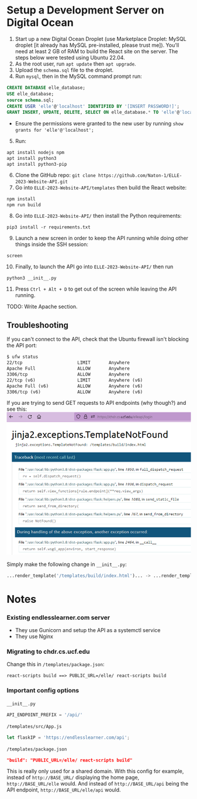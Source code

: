 # Setup a Development Server on Digital Ocean
1. Start up a new Digital Ocean Droplet (use Marketplace Droplet: MySQL droplet [it already has MySQL pre-installed, please trust me]). You'll need at least 2 GB of RAM to build the React site on the server. The steps below were tested using Ubuntu 22.04.
2. As the root user, run `apt update` then `apt upgrade`.
3. Upload the `schema.sql` file to the droplet.
4. Run `mysql`, then in the MySQL command prompt run:
```sql
CREATE DATABASE elle_database;
USE elle_database;
source schema.sql;
CREATE USER 'elle'@'localhost' IDENTIFIED BY '[INSERT PASSWORD!]';
GRANT INSERT, UPDATE, DELETE, SELECT ON elle_database.* TO 'elle'@'localhost';
```
  * Ensure the permissions were granted to the new user by running `show grants for 'elle'@'localhost';`
5. Run:
```
apt install nodejs npm
apt install python3
apt install python3-pip
```
6. Clone the GitHub repo: `git clone https://github.com/Naton-1/ELLE-2023-Website-API.git`
7. Go into `ELLE-2023-Website-API/templates` then build the React website:
```
npm install
npm run build
```
8. Go into `ELLE-2023-Website-API/` then install the Python requirements:
```
pip3 install -r requirements.txt
```
9. Launch a new screen in order to keep the API running while doing other things inside the SSH session:
```
screen
```
10. Finally, to launch the API go into `ELLE-2023-Website-API/` then run
```
python3 __init__.py
```
11. Press `Ctrl + Alt + D` to get out of the screen while leaving the API running.

TODO: Write Apache section.

## Troubleshooting
If you can't connect to the API, check that the Ubuntu firewall isn't blocking the API port:
```
$ ufw status
22/tcp                     LIMIT       Anywhere
Apache Full                ALLOW       Anywhere
3306/tcp                   ALLOW       Anywhere
22/tcp (v6)                LIMIT       Anywhere (v6)
Apache Full (v6)           ALLOW       Anywhere (v6)
3306/tcp (v6)              ALLOW       Anywhere (v6)
```

If you are trying to send GET requests to API endpoints (why though?) and see this:
![](readme_images/jinja-templateNotFound.png)

Simply make the following change in `__init__.py`:
```python
...render_template('/templates/build/index.html')... -> ...render_template('build/index.html')
```

# Notes
### Existing endlesslearner.com server
* They use Gunicorn and setup the API as a systemctl service
* They use Nginx

### Migrating to chdr.cs.ucf.edu
Change this in `/templates/package.json`:
```
react-scripts build ==> PUBLIC_URL=/elle/ react-scripts build
```

### Important config options
`__init__.py`
```python
API_ENDPOINT_PREFIX = '/api/'
```

`/templates/src/App.js`
```js
let flaskIP = 'https://endlesslearner.com/api';
```

`/templates/package.json`
```json
"build": "PUBLIC_URL=/elle/ react-scripts build"
```
This is really only used for a shared domain. With this config for example, instead of `http://BASE_URL/` displaying the home page, `http://BASE_URL/elle` would. And instead of `http://BASE_URL/api` being the API endpoint, `http://BASE_URL/elle/api` would.